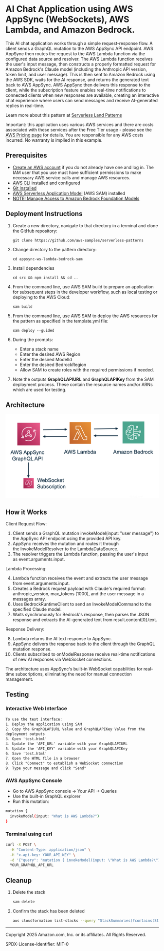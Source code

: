# AI Chat Application using AWS AppSync (WebSockets), AWS Lambda, and Amazon Bedrock.

This AI chat application works through a simple request-response flow. A client sends a GraphQL mutation to the AWS AppSync API endpoint. AWS AppSync then routes the request to the AWS Lambda function via the configured data source and resolver. The AWS Lambda function receives the user's input message, then constructs a properly formatted request for Amazon Bedrock's Claude model (including the Anthropic API version, token limit, and user message). This is then sent to Amazon Bedrock using the AWS SDK, waits for the AI response, and returns the generated text back to AWS AppSync. AWS AppSync then delivers this response to the client, while the subscription feature enables real-time notifications to connected clients when new responses are available, creating an interactive chat experience where users can send messages and receive AI-generated replies in real-time.


Learn more about this pattern at [Serverless Land Patterns](https://serverlessland.com/patterns/appsync-ws-lambda-bedrock-sam)

Important: this application uses various AWS services and there are costs associated with these services after the Free Tier usage - please see the [AWS Pricing page](https://aws.amazon.com/pricing/) for details. You are responsible for any AWS costs incurred. No warranty is implied in this example.

## Prerequisites

* [Create an AWS account](https://portal.aws.amazon.com/gp/aws/developer/registration/index.html) if you do not already have one and log in. The IAM user that you use must have sufficient permissions to make necessary AWS service calls and manage AWS resources.
* [AWS CLI](https://docs.aws.amazon.com/cli/latest/userguide/install-cliv2.html) installed and configured
* [Git Installed](https://git-scm.com/book/en/v2/Getting-Started-Installing-Git)
* [AWS Serverless Application Model](https://docs.aws.amazon.com/serverless-application-model/latest/developerguide/serverless-sam-cli-install.html) (AWS SAM) installed
* [NOTE! Manage Access to Amazon Bedrock Foundation Models](https://docs.aws.amazon.com/bedrock/latest/userguide/model-access.html)


## Deployment Instructions 
1. Create a new directory, navigate to that directory in a terminal and clone the GitHub repository:
    ``` 
    git clone https://github.com/aws-samples/serverless-patterns
    ```
2. Change directory to the pattern directory:
    ```
    cd appsync-ws-lambda-bedrock-sam
    ```
3. Install dependencies
    ```
    cd src && npm install && cd ..
    ```    
4. From the command line, use AWS SAM build to prepare an application for subsequent steps in the developer workflow, such as local testing or deploying to the AWS Cloud:
    ```
    sam build
    ```    
5. From the command line, use AWS SAM to deploy the AWS resources for the pattern as specified in the template.yml file:
    ```
    sam deploy --guided
    ```
6. During the prompts: 
    * Enter a stack name
    * Enter the desired AWS Region
    * Enter the desired ModelId
    * Enter the desired BedrockRegion
    * Allow SAM to create roles with the required permissions if needed.

7. Note the outputs **GraphQLAPIURL** and **GraphQLAPIKey** from the SAM deployment process. 
These contain the resource names and/or ARNs which are used for testing.


## Architecture
![apigw-1](images/appsync-ws-lambda-bedrock.png)


## How it Works
Client Request Flow:
1. Client sends a GraphQL mutation invokeModel(input: "user message") to the AppSync API endpoint using the provided API key.
2. AppSync receives the mutation and routes it through the InvokeModelResolver to the LambdaDataSource.
3. The resolver triggers the Lambda function, passing the user's input as event.arguments.input.

Lambda Processing:

4. Lambda function receives the event and extracts the user message from event.arguments.input.
5. Creates a Bedrock request payload with Claude's required format: anthropic_version, max_tokens (1000), and the user message in a messages array.
6. Uses BedrockRuntimeClient to send an InvokeModelCommand to the specified Claude model.
7. Waits synchronously for Bedrock's response, then parses the JSON response and extracts the AI-generated text from result.content[0].text.

Response Delivery:

8. Lambda returns the AI text response to AppSync.
9. AppSync delivers the response back to the client through the GraphQL mutation response.
10. Clients subscribed to onModelResponse receive real-time notifications of new AI responses via WebSocket connections.

The architecture uses AppSync's built-in WebSocket capabilities for real-time subscriptions, eliminating the need for manual connection management.

## Testing

### Interactive Web Interface
```
To use the test interface:
1. Deploy the application using SAM
2. Copy the GraphQLAPIURL Value and GraphQLAPIKey Value from the deployment outputs
3. Open 'test.html'
4. Update the 'API_URL' variable with your GraphQLAPIURL
5. Update the 'API_KEY' variable with your GraphQLAPIKey
6. Save 'test.html'
7. Open the HTML file in a browser
8. Click "Connect" to establish a WebSocket connection
9. Type your message and click "Send"
```

### AWS AppSync Console
* Go to AWS AppSync console → Your API → Queries
* Use the built-in GraphQL explorer
* Run this mutation:
```bash
mutation {
  invokeModel(input: "What is AWS Lambda?")
}
```

### Terminal using curl
```bash
curl -X POST \
  -H "Content-Type: application/json" \
  -H "x-api-key: YOUR_API_KEY" \
  -d '{"query": "mutation { invokeModel(input: \"What is AWS Lambda?\") }"}' \
  YOUR_GRAPHQL_API_URL
```

## Cleanup
1. Delete the stack
    ```bash
    sam delete
    ```
2. Confirm the stack has been deleted
    ```bash
    aws cloudformation list-stacks --query "StackSummaries[?contains(StackName,'STACK_NAME')].StackStatus"
    ```
----
Copyright 2025 Amazon.com, Inc. or its affiliates. All Rights Reserved.

SPDX-License-Identifier: MIT-0